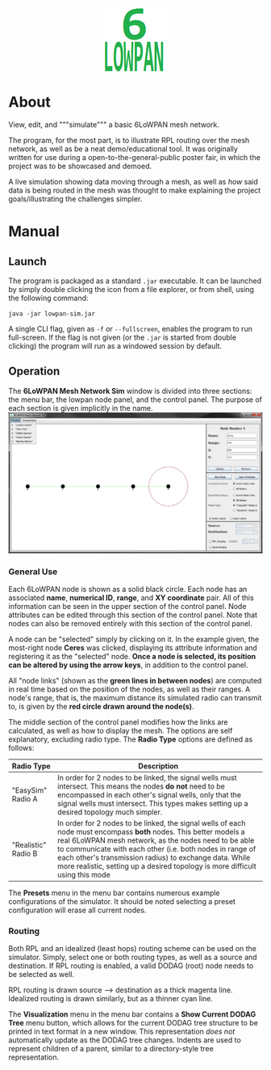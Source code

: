<div style="text-align:center"><img src="img/icon.gif"/></div>

# About
View, edit, and """simulate""" a basic 6LoWPAN mesh network.

The program, for the most part, is to illustrate RPL routing over the mesh network, as well as be a neat demo/educational tool. It was originally written for use during a open-to-the-general-public poster fair, in which the project was to be showcased and demoed.

A live simulation showing data moving through a mesh, as well as *how* said data is being routed in the mesh was thought to make explaining the project goals/illustrating the challenges simpler.

# Manual
## Launch
The program is packaged as a standard `.jar` executable. It can be launched by simply double clicking the icon from a file explorer, or from shell, using the following command:
```
java -jar lowpan-sim.jar
```
A single CLI flag, given as `-f` *or* `--fullscreen`, enables the program to run full-screen. If the flag is not given (or the `.jar` is started from double clicking) the program will run as a windowed session by default.



## Operation
The **6LoWPAN Mesh Network Sim** window is divided into three sections: the menu bar, the lowpan node panel, and the control panel. The purpose of each section is given implicitly in the name.
![The 6LoWPAN Mesh Network Simulator](img/program.jpg)

### General Use
Each 6LoWPAN node is shown as a solid black circle. Each node has an associated **name**, **numerical ID**, **range**, and **XY coordinate** pair. All of this information can be seen in the upper section of the control panel. Node attributes can be edited through this section of the control panel. Note that nodes can also be removed entirely with this section of the control panel.

A node can be "selected" simply by clicking on it. In the example given, the most-right node **Ceres** was clicked, displaying its attribute information and registering it as the "selected" node. **Once a node is selected, its position can be altered by using the arrow keys**, in addition to the control panel.

All "node links" (shown as the **green lines in between nodes**) are computed in real time based on the position of the nodes, as well as their ranges. A node's range, that is, the maximum distance its simulated radio can transmit to, is given by the **red circle drawn around the node(s)**.

The middle section of the control panel modifies how the links are calculated, as well as how to display the mesh. The options are self explanatory, excluding radio type. The **Radio Type** options are defined as follows:

Radio Type | Description
-----------|------------
"EasySim" Radio A | In order for 2 nodes to be linked, the signal wells must intersect. This means the nodes **do not** need to be encompassed in each other's signal wells, only that the signal wells must intersect. This types makes setting up a desired topology much simpler.
"Realistic" Radio B | In order for 2 nodes to be linked, the signal wells of each node must encompass **both** nodes. This better models a real 6LoWPAN mesh network, as the nodes need to be able to communicate with each other (i.e. both nodes in range of each other's transmission radius) to exchange data. While more realistic, setting up a desired topology is more difficult using this mode

The **Presets** menu in the menu bar contains numerous example configurations of the simulator. It should be noted selecting a preset configuration will erase all current nodes.

### Routing
Both RPL and an idealized (least hops) routing scheme can be used on the simulator. Simply, select one or both routing types, as well as a source and destination. If RPL routing is enabled, a valid DODAG (root) node needs to be selected as well.

RPL routing is drawn source --> destination as a thick magenta line. Idealized routing is drawn similarly, but as a thinner cyan line.

The **Visualization** menu in the menu bar contains a **Show Current DODAG Tree** menu button, which allows for the current DODAG tree structure to be printed in text format in a new window. This representation *does not* automatically update as the DODAG tree changes. Indents are used to represent children of a parent, similar to a directory-style tree representation.
